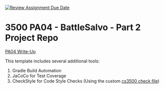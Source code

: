 [![Review Assignment Due Date](https://classroom.github.com/assets/deadline-readme-button-24ddc0f5d75046c5622901739e7c5dd533143b0c8e959d652212380cedb1ea36.svg)](https://classroom.github.com/a/tqZ-4RLU)
# 3500 PA04 - BattleSalvo - Part 2 Project Repo

[PA04 Write-Up](https://markefontenot.notion.site/PA-04-BattleSalvo-Part-2-20ff66267da84956b35794bf8452c2fd)

This template includes several additional tools:
1. Gradle Build Automation
2. JaCoCo for Test Coverage
3. CheckStyle for Code Style Checks (Using the custom [cs3500 check file](./config/checkstyle/cs3500-checkstyle.xml)) 